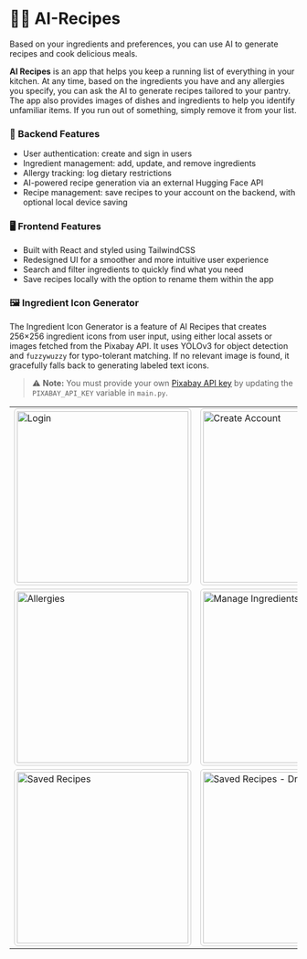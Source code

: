 # 🤖🍲 AI-Recipes

Based on your ingredients and preferences, you can use AI to generate recipes and cook delicious meals.

**AI Recipes** is an app that helps you keep a running list of everything in your kitchen. At any time, based on the ingredients you have and any allergies you specify, you can ask the AI to generate recipes tailored to your pantry. The app also provides images of dishes and ingredients to help you identify unfamiliar items. If you run out of something, simply remove it from your list.

### 🔧 Backend Features

* User authentication: create and sign in users
* Ingredient management: add, update, and remove ingredients
* Allergy tracking: log dietary restrictions
* AI-powered recipe generation via an external Hugging Face API
* Recipe management: save recipes to your account on the backend, with optional local device saving

### 🖥️ Frontend Features

* Built with React and styled using TailwindCSS
* Redesigned UI for a smoother and more intuitive user experience
* Search and filter ingredients to quickly find what you need
* Save recipes locally with the option to rename them within the app

### 🖼️ Ingredient Icon Generator

The Ingredient Icon Generator is a feature of AI Recipes that creates 256×256 ingredient icons from user input, using either local assets or images fetched from the Pixabay API. It uses YOLOv3 for object detection and `fuzzywuzzy` for typo-tolerant matching. If no relevant image is found, it gracefully falls back to generating labeled text icons.
> ⚠️ **Note:** You must provide your own [Pixabay API key](https://pixabay.com/service/about/api/) by updating the `PIXABAY_API_KEY` variable in `main.py`.

<table>
  <tr>
    <td><img src="https://github.com/user-attachments/assets/c11a7eb9-1b1f-404e-9589-8c620350b069" alt="Login" width="300" style="border:1px solid #ccc; border-radius:6px; padding:4px;"></td>
    <td><img src="https://github.com/user-attachments/assets/5b9331ce-d720-43bc-9de6-014d9889e086" alt="Create Account" width="300" style="border:1px solid #ccc; border-radius:6px; padding:4px;"></td>
    <td><img src="https://github.com/user-attachments/assets/9729ecd0-4986-4c86-94ff-1a7a42424215" alt="Manage Ingredients" width="300" style="border:1px solid #ccc; border-radius:6px; padding:4px;"></td>
    <td><img src="https://github.com/user-attachments/assets/b5fbde10-680b-4924-b8c3-d65b542f229b" alt="Manage Ingredients - Edit Ingredient" width="300" style="border:1px solid #ccc; border-radius:6px; padding:4px;"></td>
  </tr>
  <tr>
    <td><img src="https://github.com/user-attachments/assets/18a5ff12-da31-44af-bdcd-d6cecb1c7626" alt="Allergies" width="300" style="border:1px solid #ccc; border-radius:6px; padding:4px;"></td>
    <td><img src="https://github.com/user-attachments/assets/25ce4063-4586-4bce-b754-f33e1eea20b5" alt="Manage Ingredients - Edit Allergy" width="300" style="border:1px solid #ccc; border-radius:6px; padding:4px;"></td>
    <td><img src="https://github.com/user-attachments/assets/a1fee036-76a2-433b-903e-2c8ba99dd1ff" alt="Recipe Suggestions" width="300" style="border:1px solid #ccc; border-radius:6px; padding:4px;"></td>
    <td><img src="https://github.com/user-attachments/assets/d95b6317-7fa3-437c-8129-846a190cd5f1" alt="Saved Recipe" width="300" style="border:1px solid #ccc; border-radius:6px; padding:4px;"></td>
  </tr>
  <tr>
    <td><img src="https://github.com/user-attachments/assets/9c098480-cbb9-4d07-a70d-daef419fcd9b" alt="Saved Recipes" width="300" style="border:1px solid #ccc; border-radius:6px; padding:4px;"></td>
    <td><img src="https://github.com/user-attachments/assets/56b44987-4931-466c-833f-6dd37a0cc865" alt="Saved Recipes - Drilled in" width="300" style="border:1px solid #ccc; border-radius:6px; padding:4px;"></td>
    <td><img src="https://github.com/user-attachments/assets/a15e1e83-ab48-45b4-a6a2-00f29cac5716" alt="Saved Recipes - Rename Recipe" width="300" style="border:1px solid #ccc; border-radius:6px; padding:4px;"></td>
    <td><img src="https://github.com/user-attachments/assets/e9c5d407-d89c-43b1-8805-6a5e8b5d5958" alt="Account Settings" width="300" style="border:1px solid #ccc; border-radius:6px; padding:4px;"></td>
  </tr>
</table>

